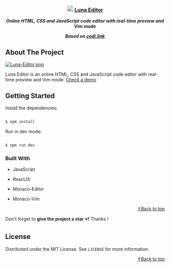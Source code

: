 <div align="center">

### <img src="https://luna-editor.vercel.app/luna-icon.png" height="20px"/> [Luna Editor](https://luna-editor.vercel.app/)

***Online HTML, CSS and JavaScript code editor with real-time preview and Vim mode***

***Based on [codi.link](https://github.com/midudev/codi.link.git/ "codi.link")***

</div>

##  About The Project

[![Luna-Editor.png](https://i.postimg.cc/3rjKY0Bf/Luna-Editor.png)](https://luna-editor.vercel.app/)

Luna Editor is an online HTML, CSS and JavaScript code editor with real-time preview and Vim mode. [Check a demo](https://luna-editor.vercel.app/)

##  Getting Started

Install the dependencies:

```sh

$ npm install

```

Run in dev mode:

```sh

$ npm run dev

```

###  Built With

- JavaScript

- ReactJS

- Monaco-Editor

- Monaco-Vim

<p align="right"><a href="#top">&#8686Back to top</a></p>

Don't forget to **give the project a star ⭐!** Thanks !

##  License

Distributed under the MIT License. See `LICENSE` for more information.

<p align="right"><a href="#top">&#8686Back to top</a></p>

